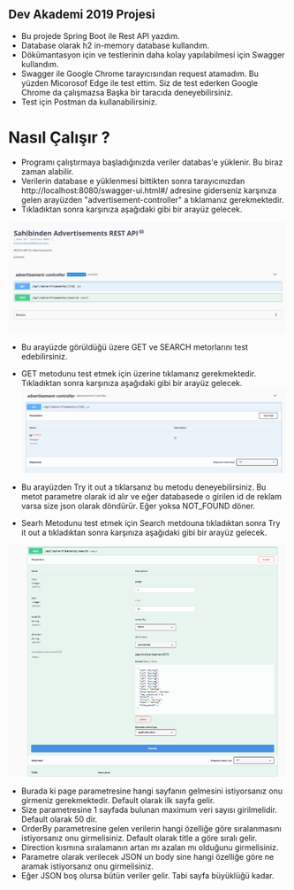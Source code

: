 ## Dev Akademi 2019 Projesi

* Bu projede Spring Boot ile Rest API yazdım.
* Database olarak h2 in-memory database kullandım.
* Dökümantasyon için ve testlerinin daha kolay yapılabilmesi için Swagger kullandım.
* Swagger ile Google Chrome tarayıcısından request atamadım. Bu yüzden Micorosof Edge ile test ettim. Siz de test ederken Google Chrome da çalışmazsa Başka bir taracıda deneyebilirsiniz.
* Test için Postman da kullanabilirsiniz.
# Nasıl Çalışır ?

* Programı çalıştırmaya başladığınızda veriler databas'e yüklenir. Bu biraz zaman alabilir.
* Verilerin database e yüklenmesi bittikten sonra tarayıcınızdan http://localhost:8080/swagger-ui.html#/ 
adresine giderseniz karşınıza gelen arayüzden "advertisement-controller" a tıklamanız gerekmektedir. 
* Tıkladıktan sonra karşınıza aşağıdaki gibi bir arayüz gelecek.

![alt text](images/swagger1.PNG)

* Bu arayüzde görüldüğü üzere GET ve SEARCH metorlarını test edebilirsiniz.
* GET metodunu test etmek için üzerine tıklamanız gerekmektedir. Tıkladıktan sonra karşınıza aşağıdaki gibi bir arayüz gelecek.
![alt text](images/swagger2.PNG)

* Bu arayüzden Try it out a tıklarsanız bu metodu deneyebilirsiniz. Bu metot parametre olarak id alır ve eğer databasede o girilen id de reklam varsa size json olarak döndürür. Eğer yoksa NOT_FOUND döner.

* Searh Metodunu test etmek için Search metdouna tıkladıktan sonra Try it out a tıkladıktan sonra karşınıza aşağıdaki gibi bir arayüz gelecek.

![alt text](images/swagger3.PNG)

* Burada ki page parametresine hangi sayfanın gelmesini istiyorsanız onu girmeniz gerekmektedir. Default olarak ilk sayfa gelir.
* Size parametresine 1 sayfada bulunan maximum veri sayısı girilmelidir. Default olarak 50 dir.
* OrderBy parametresine gelen verilerin hangi özelliğe göre sıralanmasını istiyorsanız onu girmelisiniz. Default olarak title a göre sıralı gelir.
* Direction kısmına sıralamanın artan mı azalan mı olduğunu girmelisiniz.
* Parametre olarak verilecek JSON un body sine hangi özelliğe göre ne aramak istiyorsanız onu girmelisiniz.
* Eğer JSON boş olursa bütün veriler gelir. Tabi sayfa büyüklüğü kadar.
 

